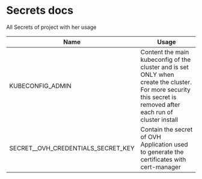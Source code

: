 # Secrets docs

All Secrets of project with her usage

| Name | Usage |
| --- | --- |
| KUBECONFIG_ADMIN | Content the main kubeconfig of the cluster and is set ONLY when create the cluster. For more security this secret is removed after each run of cluster install | 
| SECRET__OVH_CREDENTIALS_SECRET_KEY | Contain the secret of OVH Application used to generate the certificates with cert-manager
